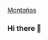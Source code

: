 [Montañas](https://miro.medium.com/max/1200/1*008eIu9lG7QVmhGNNy9RpA.jpeg)

### Hi there 👋

<!--
**victor64bm/victor64bm** is a ✨ _special_ ✨ repository because its `README.md` (this file) appears on your GitHub profile.

Here are some ideas to get you started:

- 🔭 I’m currently working on ...
- 🌱 I’m currently learning ...
- 👯 I’m looking to collaborate on ...
- 🤔 I’m looking for help with ...
- 💬 Ask me about ...
- 📫 How to reach me: ...
- 😄 Pronouns: ...
- ⚡ Fun fact: ...
-->
